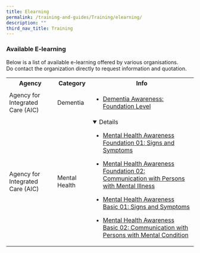 ```yaml
---
title: Elearning
permalink: /training-and-guides/Training/elearning/
description: ""
third_nav_title: Training
---
```

### Available E-learning </h3>
Below is a list of available e-learning offered by various organisations.<br>Do contact the organization directly to request information and quotation.

<div class="horizontal-scroll"><table width="100%">

  <tbody><tr>
    <th>Agency</th>
    <th>Category</th>
    <th>Info</th>
  </tr>

  <tr>
    <td>Agency for Integrated Care (AIC)</td>
    <td>Dementia</td>
    <td>
			
* [Dementia Awareness: Foundation Level](https://ccmhdcomms.github.io/dementiaawareness20/)
			
</td>
  </tr>
  <tr>
    <td>Agency for Integrated Care (AIC)</td>
    <td>Mental Health</td>
    <td><details open="">
			
* [Mental Health Awareness Foundation 01: Signs and Symptoms](https://ccmhdcomms.github.io/mhafoundation1/)
			
* [Mental Health Awareness Foundation 02: Communication with Persons with Mental Illness](https://ccmhdcomms.github.io/mhafoundation2/)
			
* [Mental Health Awareness Basic 01: Signs and Symptoms](https://ccmhdcomms.github.io/mhalevel2ss20/)
			
* [Mental Health Awareness Basic 02: Communication with Persons with Mental Condition](https://ccmhdcomms.github.io/mhalevel2comms20/)
			
	</details></td>
  </tr>

</tbody></table></div>
			
		

